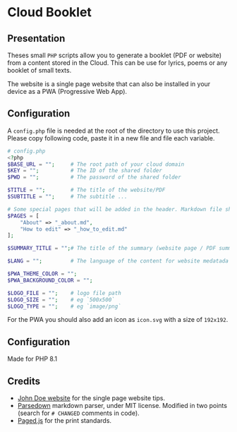 # Cloud Booklet

## Presentation

Theses small `PHP` scripts allow you to generate a booklet (PDF or website) from a content stored in the Cloud. This can be use for lyrics, poems or any booklet of small texts.

The website is a single page website that can also be installed in your device as a PWA (Progressive Web App).

## Configuration

A `config.php` file is needed at the root of the directory to use this project. Please copy following code, paste it in a new file and file each variable. 

```php
# config.php
<?php
$BASE_URL = "";     # The root path of your cloud domain
$KEY = "";          # The ID of the shared folder
$PWD = "";          # The password of the shared folder

$TITLE = "";        # The title of the website/PDF
$SUBTITLE = "";     # The subtitle ...

# Some special pages that will be added in the header. Markdown file should start with _
$PAGES = [
    "About" => "_about.md",
    "How to edit" => "_how_to_edit.md"
];

$SUMMARY_TITLE = "";# The title of the summary (website page / PDF summary in first page)

$LANG = "";         # The language of the content for website medatada [en | fr | ...]

$PWA_THEME_COLOR = "";
$PWA_BACKGROUND_COLOR = "";

$LOGO_FILE = "";    # logo file path
$LOGO_SIZE = "";    # eg `500x500`
$LOGO_TYPE = "";    # eg `image/png`

```

For the PWA you should also add an icon as `icon.svg` with a size of `192x192`.

## Configuration

Made for PHP 8.1

## Credits

- [John Doe website](https://john-doe.neocities.org/) for the single page website tips.
- [Parsedown](https://github.com/erusev/parsedown/tree/1.7.4) markdown parser, under MIT license. Modified in two points (search for `# CHANGED` comments in code).
- [Paged.js](https://pagedjs.org/) for the print standards.